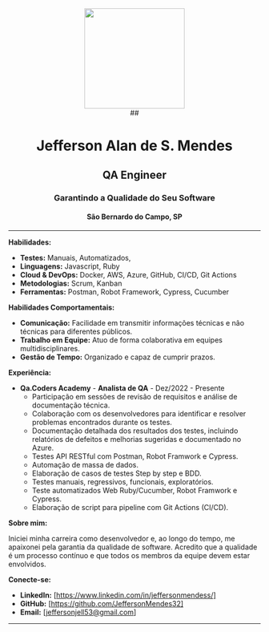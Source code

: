 ## 
<div align="center">
<img src="https://media.licdn.com/dms/image/v2/D4D03AQFOi_Y0OD-KRg/profile-displayphoto-shrink_800_800/profile-displayphoto-shrink_800_800/0/1718257932531?e=1735171200&v=beta&t=oG9F6u84qp_AW18ocTlHW2iZUmujfUC9-Ym9ne3JuSY" width="200" height="200" />
<br>
## 
<h1>Jefferson Alan de S. Mendes</h1>
<h2>QA Engineer</h2>
<h3>Garantindo a Qualidade do Seu Software</h3>
<h4>São Bernardo do Campo, SP</h4>
</div>

---

**Habilidades:**

* **Testes:** Manuais, Automatizados,
* **Linguagens:** Javascript, Ruby
* **Cloud & DevOps:** Docker, AWS, Azure, GitHub, CI/CD, Git Actions
* **Metodologias:** Scrum, Kanban
* **Ferramentas:** Postman, Robot Framework, Cypress, Cucumber

**Habilidades Comportamentais:**

* **Comunicação:** Facilidade em transmitir informações técnicas e não técnicas para diferentes públicos.
* **Trabalho em Equipe:** Atuo de forma colaborativa em equipes multidisciplinares.
* **Gestão de Tempo:** Organizado e capaz de cumprir prazos.

**Experiência:**

* **Qa.Coders Academy** - **Analista de QA** - Dez/2022 - Presente
    * Participação em sessões de revisão de requisitos e análise de documentação técnica.
    * Colaboração com os desenvolvedores para identificar e resolver problemas encontrados durante os testes.
    * Documentação detalhada dos resultados dos testes, incluindo relatórios de defeitos e melhorias sugeridas e documentado no Azure.
    * Testes API RESTful com Postman, Robot Framwork e Cypress.
    * Automação de massa de dados.
    * Elaboração de casos de testes Step by step e BDD.
    * Testes manuais, regressivos, funcionais, exploratórios.
    * Teste automatizados Web Ruby/Cucumber, Robot Framwork e Cypress.
    * Elaboração de script para pipeline com Git Actions (CI/CD).

**Sobre mim:**

Iniciei minha carreira como desenvolvedor e, ao longo do tempo, me apaixonei pela garantia da qualidade de software. Acredito que a qualidade é um processo contínuo e que todos os membros da equipe devem estar envolvidos.

**Conecte-se:**

* **LinkedIn:** [https://www.linkedin.com/in/jeffersonmendess/]
* **GitHub:** [https://github.com/JeffersonMendes32]
* **Email:** [jeffersonjell53@gmail.com]

---
